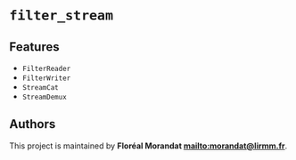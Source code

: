 # `filter_stream`

## Features

* `FilterReader`
* `FilterWriter`
* `StreamCat`
* `StreamDemux`

## Authors

This project is maintained by **Floréal Morandat <mailto:morandat@lirmm.fr>**.
